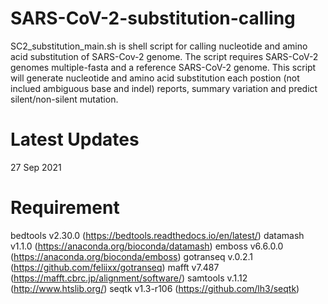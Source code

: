 # SARS-CoV-2-substitution-calling
SC2_substitution_main.sh is shell script for calling nucleotide and amino acid substitution of SARS-Cov-2 genome. The script requires SARS-CoV-2 genomes multiple-fasta and a reference SARS-CoV-2 genome. This script will generate nucleotide and amino acid substitution each postion (not inclued ambiguous base and indel) reports, summary variation and predict silent/non-silent mutation.    

# Latest Updates
27 Sep 2021

# Requirement
bedtools v2.30.0 (https://bedtools.readthedocs.io/en/latest/)
datamash v1.1.0 (https://anaconda.org/bioconda/datamash)
emboss v6.6.0.0 (https://anaconda.org/bioconda/emboss)
gotranseq v.0.2.1 (https://github.com/feliixx/gotranseq)
mafft v7.487 (https://mafft.cbrc.jp/alignment/software/)
samtools v.1.12 (http://www.htslib.org/)
seqtk v1.3-r106 (https://github.com/lh3/seqtk)

